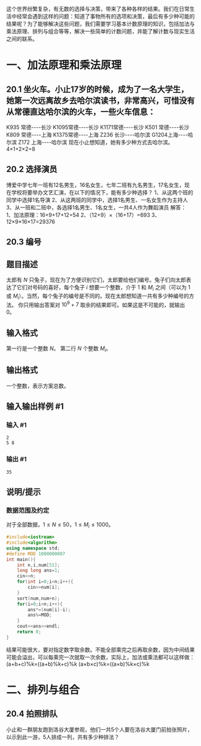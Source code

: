 这个世界纷繁复杂，有无数的选择与决策，带来了各种各样的结果。我们在日常生活中经常会遇到这样的问题：知道了事物所有的选项和决策，最后有多少种可能的结果呢？为了能够解决这些问题，我们需要学习基本计数原理的知识，包括加法与乘法原理、排列与组合等等，解决一些简单的计数问题，并能了解计数与现实生活之间的联系。
#  一、加法原理和乘法原理
## 20.1 坐火车。小止17岁的时候，成为了一名大学生，她第一次远离故乡去哈尔滨读书，非常高兴，可惜没有从常德直达哈尔滨的火车，一些火车信息：
K935 常德----长沙
K1095常德----长沙
K1171常德----长沙
K501 常德----长沙
K809 常德----上海
K1375常德----上海
Z236 长沙----哈尔滨
G1204上海----哈尔滨
Z172 上海----哈尔滨
现在小止想知道，她有多少种方式去哈尔滨。
4×1+2×2=8
## 20.2 选择演员
博爱中学七年一班有12名男生，16名女生，七年二班有九名男生，17名女生，现在学校将要举办文艺汇演，在以下的情况下，能有多少种选择？
1、从这两个班的同学中选择1名导演
2、从这两班的同学中，选择1名男生、一名女生作为主持人
3、从一班和二班中，各选择1名男生、1名女生，一共4人作为舞蹈演员
解答：
1、加法原理：16+9+17+12=54
2、（12+9）×（16+17）=693
3、12×9×16×17=29376

## 20.3 编号
## 题目描述
太郎有 $N$ 只兔子，现在为了方便识别它们，太郎要给他们编号。兔子们向太郎表达了它们对号码的喜好，每个兔子 $i$ 想要一个整数，介于 $1$ 和 $M_i$ 之间（可以为 $1$ 或 $M_i$）。当然，每个兔子的编号是不同的。现在太郎想知道一共有多少种编号的方法。
你只用输出答案对 $10^9+7$ 取余的结果即可。如果这是不可能的，就输出 $0$。
## 输入格式
第一行是一个整数 $N$。
第二行 $N$ 个整数 $M_i$。
## 输出格式
一个整数，表示方案总数。
## 输入输出样例 #1
### 输入 #1
```
2
5 8
```
### 输出 #1
```
35
```
## 说明/提示
### 数据范围及约定
对于全部数据，$1 \le N \le 50$，$1\le M_i\le 1000$。

```cpp
#include<iostream>
#include<algorithm>
using namespace std;
#define MOD 1000000007
int main(){
    int n,i,num[51];
    long long ans=1;
    cin>>n;
    for(int i=0;i<n;i++){
        cin>>num[i];
    }
    sort(num,num+n);
    for(i=0;i<n;i++){
        ans*=(num[i]-i);
        ans%=MOD;
    }
    cout<<ans<<endl;
    return 0;
}
```

结果可能很大，要对指定数字取余数。不能全部乘完之后再取余数，因为中间结果可能会溢出，可以每乘完一次就取一次余数，实际上，加法或乘法都可以这样做：
(a+b+c)%k=((a+b)%k+c)%k
(a×b×c)%k=((a×b)%k×c)%k

# 二、排列与组合
## 20.4 拍照排队
小止和一群朋友跑到洛谷大厦参观，他们一共5个人要在洛谷大厦门前拍张照片，以示到此一游，5人排成一列，共有多少种排法？

